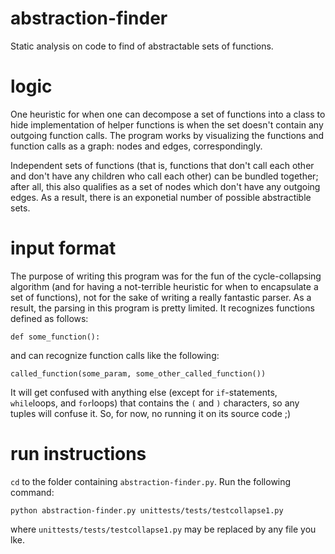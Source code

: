 abstraction-finder
==================

Static analysis on code to find of abstractable sets of functions.

logic
=====

One heuristic for when one can decompose a set of functions into a class to hide implementation of helper functions is when the set doesn't contain any outgoing function calls. The program works by visualizing the functions and function calls as a graph: nodes and edges, correspondingly.

Independent sets of functions (that is, functions that don't call each other and don't have any children who call each other) can be bundled together; after all, this also qualifies as a set of nodes which don't have any outgoing edges. As a result, there is an exponetial number of possible abstractible sets.

input format
===========

The purpose of writing this program was for the fun of the cycle-collapsing algorithm (and for having a not-terrible heuristic for when to encapsulate a set of functions), not for the sake of writing a really fantastic parser. As a result, the parsing in this program is pretty limited. It recognizes functions defined as follows:

    def some_function():

and can recognize function calls like the following:

    called_function(some_param, some_other_called_function())

It will get confused with anything else (except for `if`-statements, `while`loops, and `for`loops) that contains the `(` and `)` characters, so any tuples will confuse it. So, for now, no running it on its source code ;)

run instructions
================

`cd` to the folder containing `abstraction-finder.py`. Run the following command:

    python abstraction-finder.py unittests/tests/testcollapse1.py

where `unittests/tests/testcollapse1.py` may be replaced by any file you lke.